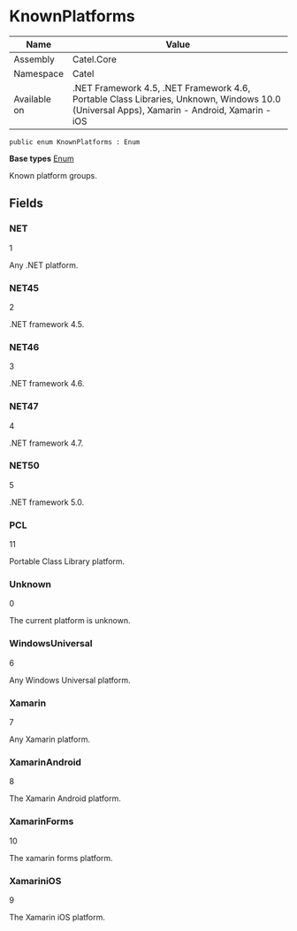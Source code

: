 

# KnownPlatforms

Name|Value
---|---
Assembly|Catel.Core
Namespace|Catel
Available on|.NET Framework 4.5, .NET Framework 4.6, Portable Class Libraries, Unknown, Windows 10.0 (Universal Apps), Xamarin - Android, Xamarin - iOS

```
public enum KnownPlatforms : Enum
```

**Base types**
[Enum]()


Known platform groups.



## Fields

### NET
1

Any .NET platform.



### NET45
2

.NET framework 4.5.



### NET46
3

.NET framework 4.6.



### NET47
4

.NET framework 4.7.



### NET50
5

.NET framework 5.0.



### PCL
11

Portable Class Library platform.



### Unknown
0

The current platform is unknown.



### WindowsUniversal
6

Any Windows Universal platform.



### Xamarin
7

Any Xamarin platform.



### XamarinAndroid
8

The Xamarin Android platform.



### XamarinForms
10

The xamarin forms platform.



### XamariniOS
9

The Xamarin iOS platform.



